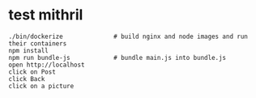 # test mithril

    ./bin/dockerize              # build nginx and node images and run their containers
    npm install
    npm run bundle-js            # bundle main.js into bundle.js
    open http://localhost
    click on Post
    click Back
    click on a picture


